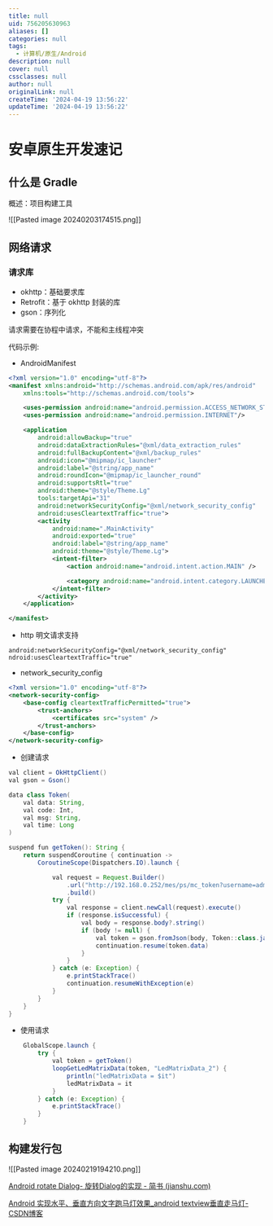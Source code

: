 ```yaml
---
title: null
uid: 756205630963
aliases: []
categories: null
tags:
  - 计算机/原生/Android
description: null
cover: null
cssclasses: null
author: null
originalLink: null
createTime: '2024-04-19 13:56:22'
updateTime: '2024-04-19 13:56:22'
---
```


# 安卓原生开发速记

## 什么是 Gradle

概述：项目构建工具

![[Pasted image 20240203174515.png]]

## 网络请求

### 请求库

- okhttp：基础要求库
- Retrofit：基于 okhttp 封装的库
- gson：序列化

请求需要在协程中请求，不能和主线程冲突

代码示例:

- AndroidManifest

```XML
<?xml version="1.0" encoding="utf-8"?>
<manifest xmlns:android="http://schemas.android.com/apk/res/android"
    xmlns:tools="http://schemas.android.com/tools">

    <uses-permission android:name="android.permission.ACCESS_NETWORK_STATE" />
    <uses-permission android:name="android.permission.INTERNET"/>

    <application
        android:allowBackup="true"
        android:dataExtractionRules="@xml/data_extraction_rules"
        android:fullBackupContent="@xml/backup_rules"
        android:icon="@mipmap/ic_launcher"
        android:label="@string/app_name"
        android:roundIcon="@mipmap/ic_launcher_round"
        android:supportsRtl="true"
        android:theme="@style/Theme.Lg"
        tools:targetApi="31"
        android:networkSecurityConfig="@xml/network_security_config"
        android:usesCleartextTraffic="true">
        <activity
            android:name=".MainActivity"
            android:exported="true"
            android:label="@string/app_name"
            android:theme="@style/Theme.Lg">
            <intent-filter>
                <action android:name="android.intent.action.MAIN" />

                <category android:name="android.intent.category.LAUNCHER" />
            </intent-filter>
        </activity>
    </application>

</manifest>
```

- http 明文请求支持

```shell
android:networkSecurityConfig="@xml/network_security_config"
ndroid:usesCleartextTraffic="true"
```

- network_security_config

```XML
<?xml version="1.0" encoding="utf-8"?>
<network-security-config>
    <base-config cleartextTrafficPermitted="true">
        <trust-anchors>
            <certificates src="system" />
        </trust-anchors>
    </base-config>
</network-security-config>
```

- 创建请求

```java
val client = OkHttpClient()
val gson = Gson()

data class Token(
    val data: String,
    val code: Int,
    val msg: String,
    val time: Long
)

suspend fun getToken(): String {
    return suspendCoroutine { continuation ->
        CoroutineScope(Dispatchers.IO).launch {

            val request = Request.Builder()
                .url("http://192.168.0.252/mes/ps/mc_token?username=admin&password=888")
                .build()
            try {
                val response = client.newCall(request).execute()
                if (response.isSuccessful) {
                    val body = response.body?.string()
                    if (body != null) {
                        val token = gson.fromJson(body, Token::class.java)
                        continuation.resume(token.data)
                    }
                }
            } catch (e: Exception) {
                e.printStackTrace()
                continuation.resumeWithException(e)
            }
        }
    }
}
```

- 使用请求

```java
    GlobalScope.launch {
        try {
            val token = getToken()
            loopGetLedMatrixData(token, "LedMatrixData_2") {
                println("ledMatrixData = $it")
                ledMatrixData = it
            }
        } catch (e: Exception) {
            e.printStackTrace()
        }
    }
```

## 构建发行包

![[Pasted image 20240219194210.png]]

[Android rotate Dialog- 旋转Dialog的实现 - 简书 (jianshu.com)](https://www.jianshu.com/p/b986df7951a4)

[Android 实现水平、垂直方向文字跑马灯效果_android textview垂直走马灯-CSDN博客](https://blog.csdn.net/weixin_53324308/article/details/130427159)
